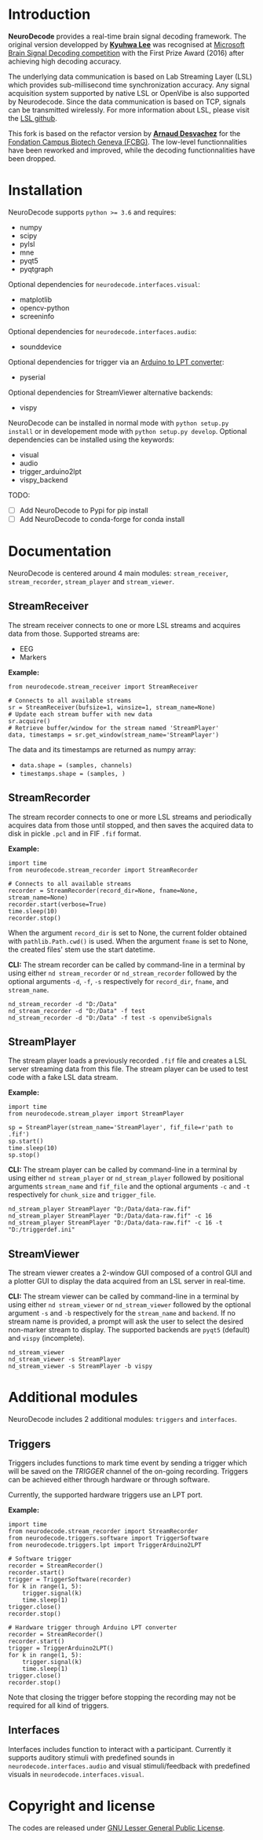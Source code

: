 
# Introduction

**NeuroDecode** provides a real-time brain signal decoding framework. The original version developped by [**Kyuhwa Lee**](https://github.com/dbdq) was recognised at [Microsoft Brain Signal Decoding competition](https://github.com/dbdq/microsoft_decoding) with the First Prize Award (2016) after achieving high decoding accuracy.

The underlying data communication is based on Lab Streaming Layer (LSL) which provides sub-millisecond time synchronization accuracy. Any signal acquisition system supported by native LSL or OpenVibe is also supported by Neurodecode. Since the data communication is based on TCP, signals can be transmitted wirelessly. For more information about LSL, please visit the [LSL github](https://github.com/sccn/labstreaminglayer).

This fork is based on the refactor version by [**Arnaud Desvachez**](https://github.com/dnastars) for the [Fondation Campus Biotech Geneva (FCBG)](https://github.com/fcbg-hnp). The low-level functionnalities have been reworked and improved, while the decoding functionnalities have been dropped.

# Installation
NeuroDecode supports `python >= 3.6` and requires:
- numpy
- scipy
- pylsl
- mne
- pyqt5
- pyqtgraph

Optional dependencies for `neurodecode.interfaces.visual`:
- matplotlib
- opencv-python
- screeninfo

Optional dependencies for `neurodecode.interfaces.audio`:
- sounddevice

Optional dependencies for trigger via an [Arduino to LPT converter](https://github.com/fcbg-hnp/arduino-trigger):
- pyserial

Optional dependencies for StreamViewer alternative backends:
- vispy

NeuroDecode can be installed in normal mode with `python setup.py install` or in developement mode with `python setup.py develop`. Optional dependencies can be installed using the keywords:
- visual
- audio
- trigger_arduino2lpt
- vispy_backend

TODO:
- [ ] Add NeuroDecode to Pypi for pip install
- [ ] Add NeuroDecode to conda-forge for conda install

# Documentation
NeuroDecode is centered around 4 main modules: `stream_receiver`, `stream_recorder`, `stream_player` and `stream_viewer`.

## StreamReceiver
The stream receiver connects to one or more LSL streams and acquires data from those. Supported streams are:
- EEG
- Markers

**Example:**
```
from neurodecode.stream_receiver import StreamReceiver

# Connects to all available streams
sr = StreamReceiver(bufsize=1, winsize=1, stream_name=None)
# Update each stream buffer with new data
sr.acquire()
# Retrieve buffer/window for the stream named 'StreamPlayer'
data, timestamps = sr.get_window(stream_name='StreamPlayer')
```
The data and its timestamps are returned as numpy array:
- `data.shape = (samples, channels)`
- `timestamps.shape = (samples, )`

## StreamRecorder
The stream recorder connects to one or more LSL streams and periodically acquires data from those until stopped, and then saves the acquired data to disk in pickle `.pcl` and in FIF `.fif` format.

**Example:**
```
import time
from neurodecode.stream_recorder import StreamRecorder

# Connects to all available streams
recorder = StreamRecorder(record_dir=None, fname=None, stream_name=None)
recorder.start(verbose=True)
time.sleep(10)
recorder.stop()
```
When the argument `record_dir` is set to None, the current folder obtained with `pathlib.Path.cwd()` is used.
When the argument `fname` is set to None, the created files' stem use the start datetime.

**CLI:** The stream recorder can be called by command-line in a terminal by using either `nd stream_recorder` or `nd_stream_recorder` followed by the optional arguments `-d`, `-f`, `-s` respectively for `record_dir`, `fname`, and `stream_name`.
```
nd_stream_recorder -d "D:/Data"
nd_stream_recorder -d "D:/Data" -f test
nd_stream_recorder -d "D:/Data" -f test -s openvibeSignals
```
## StreamPlayer
The stream player loads a previously recorded `.fif` file and creates a LSL server streaming data from this file. The stream player can be used to test code with a fake LSL data stream.

**Example:**
```
import time
from neurodecode.stream_player import StreamPlayer

sp = StreamPlayer(stream_name='StreamPlayer', fif_file=r'path to .fif')
sp.start()
time.sleep(10)
sp.stop()
```
**CLI:**  The stream player can be called by command-line in a terminal by using either `nd stream_player` or `nd_stream_player` followed by positional arguments `stream_name` and `fif_file` and the optional arguments `-c` and `-t` respectively for `chunk_size` and `trigger_file`.
```
nd_stream_player StreamPlayer "D:/Data/data-raw.fif"
nd_stream_player StreamPlayer "D:/Data/data-raw.fif" -c 16
nd_stream_player StreamPlayer "D:/Data/data-raw.fif" -c 16 -t "D:/triggerdef.ini"
```
## StreamViewer
The stream viewer creates a 2-window GUI composed of a control GUI and a plotter GUI to display the data acquired from an LSL server in real-time.

**CLI:** The stream viewer can be called by command-line in a terminal by using either `nd stream_viewer` or `nd_stream_viewer` followed by the optional argument `-s` and `-b` respectively for the `stream_name` and `backend`. If no stream name is provided, a prompt will ask the user to select the desired non-marker stream to display. The supported backends are `pyqt5` (default) and `vispy` (incomplete).
```
nd_stream_viewer
nd_stream_viewer -s StreamPlayer
nd_stream_viewer -s StreamPlayer -b vispy
```
# Additional modules
NeuroDecode includes 2 additional modules: `triggers` and `interfaces`.
## Triggers
Triggers includes functions to mark time event by sending a trigger which will be saved on the *TRIGGER* channel of the on-going recording. Triggers can be achieved either through hardware or through software.

Currently, the supported hardware triggers use an LPT port.

**Example:**
```
import time
from neurodecode.stream_recorder import StreamRecorder
from neurodecode.triggers.software import TriggerSoftware
from neurodecode.triggers.lpt import TriggerArduino2LPT

# Software trigger
recorder = StreamRecorder()
recorder.start()
trigger = TriggerSoftware(recorder)
for k in range(1, 5):
    trigger.signal(k)
    time.sleep(1)
trigger.close()
recorder.stop()

# Hardware trigger through Arduino LPT converter
recorder = StreamRecorder()
recorder.start()
trigger = TriggerArduino2LPT()
for k in range(1, 5):
    trigger.signal(k)
    time.sleep(1)
trigger.close()
recorder.stop()
```
Note that closing the trigger before stopping the recording may not be required for all kind of triggers.
## Interfaces
Interfaces includes function to interact with a participant. Currently it supports auditory stimuli with predefined sounds in `neurodecode.interfaces.audio` and visual stimuli/feedback with predefined visuals in `neurodecode.interfaces.visual`.
# Copyright and license
The codes are released under [GNU Lesser General Public License](https://www.gnu.org/licenses/old-licenses/lgpl-2.1.html).
